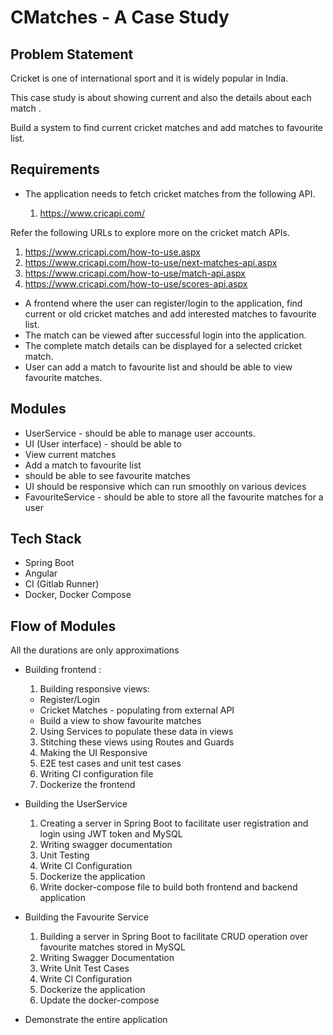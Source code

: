 # CMatches - A Case Study

## Problem Statement

Cricket is one of international sport and it is widely popular in India.
 
This case study is about showing current and also the details about each match .

Build a system to find current cricket matches and add matches to favourite list.

## Requirements

- The application needs to fetch cricket matches from the following API.
  
  1. https://www.cricapi.com/

Refer the following URLs to explore more on the cricket match APIs.
  1. https://www.cricapi.com/how-to-use.aspx
  2. https://www.cricapi.com/how-to-use/next-matches-api.aspx
  3. https://www.cricapi.com/how-to-use/match-api.aspx
  4. https://www.cricapi.com/how-to-use/scores-api.aspx

- A frontend where the user can register/login to the application, find current or old cricket matches and add interested matches to favourite list.
- The match can be viewed after successful login into the application.
- The complete match details can be displayed for a selected cricket match.
- User can add a match to favourite list and should be able to view favourite matches.

## Modules

- UserService - should be able to manage user accounts.
- UI (User interface) -  should be able to
-   View current matches
-   Add a match to favourite list
-   should be able to see favourite matches
-   UI should be responsive which can run smoothly on various devices 
- FavouriteService - should be able to store all the favourite matches for a user

## Tech Stack

- Spring Boot
- Angular
- CI (Gitlab Runner)
- Docker, Docker Compose

## Flow of Modules

All the durations are only approximations

- Building frontend : 
  1. Building responsive views:
    - Register/Login
    - Cricket Matches - populating from external API
    - Build a view to show favourite matches
  2. Using Services to populate these data in views
  3. Stitching these views using Routes and Guards
  4. Making the UI Responsive
  5. E2E test cases and unit test cases
  6. Writing CI configuration file
  7. Dockerize the frontend

- Building the UserService
  1. Creating a server in Spring Boot to facilitate user registration and login using JWT token and MySQL
  2. Writing swagger documentation
  3. Unit Testing
  4. Write CI Configuration
  5. Dockerize the application
  6. Write docker-compose file to build both frontend and backend application

- Building the Favourite Service
  1. Building a server in Spring Boot to facilitate CRUD operation over favourite matches stored in MySQL
  2. Writing Swagger Documentation
  3. Write Unit Test Cases
  4. Write CI Configuration
  5. Dockerize the application
  6. Update the docker-compose

- Demonstrate the entire application